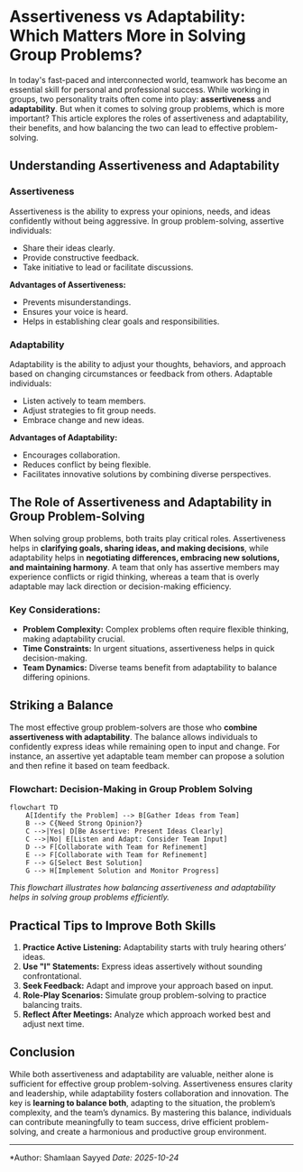 # Assertiveness vs Adaptability: Which Matters More in Solving Group Problems?

In today's fast-paced and interconnected world, teamwork has become an essential skill for personal and professional success. While working in groups, two personality traits often come into play: **assertiveness** and **adaptability**. But when it comes to solving group problems, which is more important? This article explores the roles of assertiveness and adaptability, their benefits, and how balancing the two can lead to effective problem-solving.

## Understanding Assertiveness and Adaptability

### Assertiveness
Assertiveness is the ability to express your opinions, needs, and ideas confidently without being aggressive. In group problem-solving, assertive individuals:

- Share their ideas clearly.
- Provide constructive feedback.
- Take initiative to lead or facilitate discussions.

**Advantages of Assertiveness:**
- Prevents misunderstandings.
- Ensures your voice is heard.
- Helps in establishing clear goals and responsibilities.

### Adaptability
Adaptability is the ability to adjust your thoughts, behaviors, and approach based on changing circumstances or feedback from others. Adaptable individuals:

- Listen actively to team members.
- Adjust strategies to fit group needs.
- Embrace change and new ideas.

**Advantages of Adaptability:**
- Encourages collaboration.
- Reduces conflict by being flexible.
- Facilitates innovative solutions by combining diverse perspectives.

## The Role of Assertiveness and Adaptability in Group Problem-Solving

When solving group problems, both traits play critical roles. Assertiveness helps in **clarifying goals, sharing ideas, and making decisions**, while adaptability helps in **negotiating differences, embracing new solutions, and maintaining harmony**. A team that only has assertive members may experience conflicts or rigid thinking, whereas a team that is overly adaptable may lack direction or decision-making efficiency.

### Key Considerations:
- **Problem Complexity:** Complex problems often require flexible thinking, making adaptability crucial.
- **Time Constraints:** In urgent situations, assertiveness helps in quick decision-making.
- **Team Dynamics:** Diverse teams benefit from adaptability to balance differing opinions.

## Striking a Balance

The most effective group problem-solvers are those who **combine assertiveness with adaptability**. The balance allows individuals to confidently express ideas while remaining open to input and change. For instance, an assertive yet adaptable team member can propose a solution and then refine it based on team feedback.

### Flowchart: Decision-Making in Group Problem Solving

```mermaid
flowchart TD
    A[Identify the Problem] --> B[Gather Ideas from Team]
    B --> C{Need Strong Opinion?}
    C -->|Yes| D[Be Assertive: Present Ideas Clearly]
    C -->|No| E[Listen and Adapt: Consider Team Input]
    D --> F[Collaborate with Team for Refinement]
    E --> F[Collaborate with Team for Refinement]
    F --> G[Select Best Solution]
    G --> H[Implement Solution and Monitor Progress]
````

*This flowchart illustrates how balancing assertiveness and adaptability helps in solving group problems efficiently.*

## Practical Tips to Improve Both Skills

1. **Practice Active Listening:** Adaptability starts with truly hearing others’ ideas.
2. **Use "I" Statements:** Express ideas assertively without sounding confrontational.
3. **Seek Feedback:** Adapt and improve your approach based on input.
4. **Role-Play Scenarios:** Simulate group problem-solving to practice balancing traits.
5. **Reflect After Meetings:** Analyze which approach worked best and adjust next time.

## Conclusion

While both assertiveness and adaptability are valuable, neither alone is sufficient for effective group problem-solving. Assertiveness ensures clarity and leadership, while adaptability fosters collaboration and innovation. The key is **learning to balance both**, adapting to the situation, the problem’s complexity, and the team’s dynamics. By mastering this balance, individuals can contribute meaningfully to team success, drive efficient problem-solving, and create a harmonious and productive group environment.

---

*Author: Shamlaan Sayyed
*Date: 2025-10-24*

```

